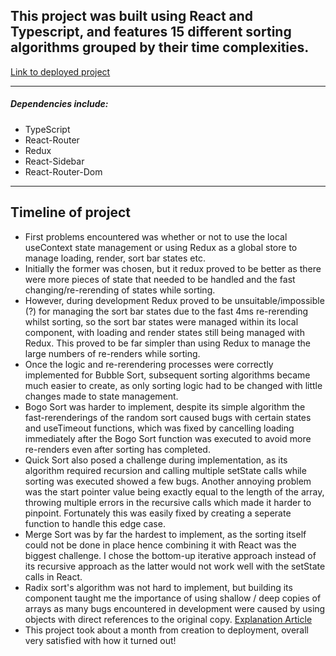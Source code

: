 ## This project was built using React and Typescript, and features 15 different sorting algorithms grouped by their time complexities.


[Link to deployed project](https://sorting-react-visualizer.netlify.app/)

---
##### Dependencies include:

- TypeScript
- React-Router
- Redux
- React-Sidebar
- React-Router-Dom

---

## Timeline of project

- First problems encountered was whether or not to use the local useContext state management or using Redux as a global store to manage loading, render, sort bar states etc.
- Initially the former was chosen, but it redux proved to be better as there were more pieces of state that needed to be handled and the fast changing/re-rerending of states while sorting.
- However, during development Redux proved to be unsuitable/impossible (?) for managing the sort bar states due to the fast 4ms re-rerending whilst sorting, so the sort bar states were managed within its local component, with loading and render states still being managed with Redux. This proved to be far simpler than using Redux to manage the large numbers of re-renders while sorting.
- Once the logic and re-rerendering processes were correctly implemented for Bubble Sort, subsequent sorting algorithms became much easier to create, as only sorting logic had to be changed with little changes made to state management.
- Bogo Sort was harder to implement, despite its simple algorithm the fast-rerenderings of the random sort caused bugs with certain states and useTimeout functions, which was fixed by cancelling loading immediately after the Bogo Sort function was executed to avoid more re-renders even after sorting has completed.
- Quick Sort also posed a challenge during implementation, as its algorithm required recursion and calling multiple setState calls while sorting was executed showed a few bugs. Another annoying problem was the start pointer value being exactly equal to the length of the array, throwing multiple errors in the recursive calls which made it harder to pinpoint. Fortunately this was easily fixed by creating a seperate function to handle this edge case.
- Merge Sort was by far the hardest to implement, as the sorting itself could not be done in place hence combining it with React was the biggest challenge. I chose the bottom-up iterative approach instead of its recursive approach as the latter would not work well with the setState calls in React.
- Radix sort's algorithm was not hard to implement, but building its component taught me the importance of using shallow / deep copies of arrays as many bugs encountered in development were caused by using objects with direct references to the original copy. [Explanation Article](https://www.freecodecamp.org/news/copying-stuff-in-javascript-how-to-differentiate-between-deep-and-shallow-copies-b6d8c1ef09cd/)
- This project took about a month from creation to deployment, overall very satisfied with how it turned out!
